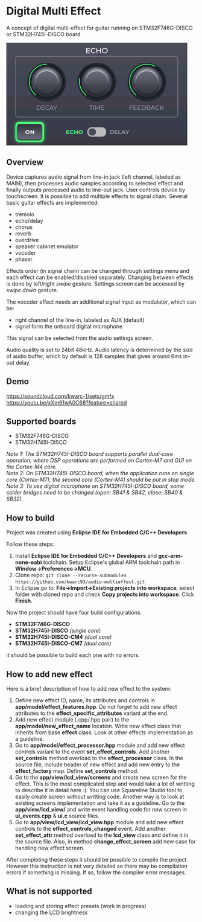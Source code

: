 # Digital Multi Effect

A concept of digital multi-effect for guitar running on STM32F746G-DISCO or STM32H745I-DISCO board

![screenshot](guitar_mfx.png)

## Overview

Device captures audio signal from line-in jack (left channel, labeled as MAIN), then processes audio samples according to selected effect and finally outputs processed audio to line-out jack. User controls device by touchscreen. It is possible to add multiple effects to signal chain. Several basic guitar effects are implemented:
- tremolo
- echo/delay
- chorus
- reverb
- overdrive
- speaker cabinet emulator
- vocoder
- phaser

Effects order (in signal chain) can be changed through settings menu and each effect can be enabled/disabled separately. Changing between effects is done by left/right *swipe* gesture. Settings screen can be accessed by *swipe down* gesture.

The vocoder effect needs an additional signal input as modulator, which can be:
- right channel of the line-in, labeled as AUX (default)
- signal form the onboard digital microphone


This signal can be selected from the audio settings screen.

Audio quality is set to 24bit 48kHz. Audio latency is determined by the size of audio buffer, which by default is 128 samples that gives around 6ms in-out delay.

## Demo
https://soundcloud.com/kwarc-1/sets/gmfx  
https://youtu.be/xXm61wA0C68?feature=shared

## Supported boards

- STM32F746G-DISCO
- STM32H745I-DISCO

*Note 1: The STM32H745I-DISCO board supports parallel dual-core operation, where DSP operations are performed on Cortex-M7 and GUI on the Cortex-M4 core.*  
*Note 2: On STM32H745I-DISCO board, when the application runs on single core (Cortex-M7), the second core (Cortex-M4) should be put in stop mode.*  
*Note 3: To use digital microphone on STM32H745I-DISCO board, some solder bridges need to be changed (open: SB41 & SB42, close: SB40 & SB32).*

## How to build

Project was created using **Eclipse IDE for Embedded C/C++ Developers**

Follow these steps:
1. Install **Eclipse IDE for Embedded C/C++ Developers** and **gcc-arm-none-eabi** toolchain. Setup Eclipse's global ARM toolchain path in **Window->Preferences->MCU**.
2. Clone repo: `git clone --recurse-submodules https://github.com/kwarc93/audio-multieffect.git`
3. In Eclipse go to: **File->Import->Existing projects into workspace**, select folder with cloned repo and check **Copy projects into workspace**. Click **Finish**.

Now the project should have four build configurations: 
- **STM32F746G-DISCO**
- **STM32H745I-DISCO** *(single core)*
- **STM32H745I-DISCO-CM4** *(dual core)*
- **STM32H745I-DISCO-CM7** *(dual core)*

it should be possible to build each one with no errors.

## How to add new effect

Here is a brief description of how to add new effect to the system:

1. Define new effect ID, name, its attributes and controls in **app/model/effect_features.hpp**. Do not forget to add new effect attributes to the **effect_specific_attributes** variant at the end.
2. Add new effect module (.cpp/.hpp pair) to the **app/model/new_effect_name** location. Write new effect class that inherits from base **effect** class. Look at other effects implementation as a guideline.
3. Go to **app/model/effect_processor.hpp** module and add new effect controls variant to the event **set_effect_controls**. Add another **set_controls** method overload to the **effect_processor** class. In the source file, include header of new effect and add new entry to the **effect_factory** map. Define **set_controls** method.
4. Go to the **app/view/lcd_view/screens** and create new screen for the effect. This is the most complicated step and would take a lot of writting to describe it in detail here :(. You can use Squareline Studio tool to easily create screen without writting code. Another way is to look at existing screens implementation and take it as a guideline. Go to the **app/view/lcd_view/** and write event handling code for new screen in **ui_events.cpp** & **ui.c** source files.
5. Go to **app/view/lcd_view/lcd_view.hpp** module and add new effect controls to the **effect_controls_changed** event. Add another **set_effect_attr** method overload to the **lcd_view** class and define it in the source file. Also, in method **change_effect_screen** add new case for handling new effect screen.

After completing these steps it should be possible to compile the project. However this instruction is not very detailed so there may be compilation errors if something is missing. If so, follow the compiler error messages.

## What is not supported
- loading and storing effect presets (work in progress)
- changing the LCD brightness